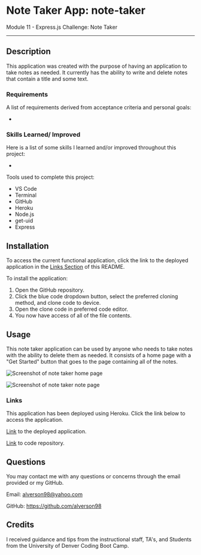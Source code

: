 # Note Taker App: note-taker

Module 11 - Express.js Challenge: Note Taker

---

## Description

This application was created with the purpose of having an application to take notes as needed. It currently has the ability to write and delete notes that contain a title and some text.

### Requirements

A list of requirements derived from acceptance criteria and personal goals:

-

### Skills Learned/ Improved

Here is a list of some skills I learned and/or improved throughout this project:

-

Tools used to complete this project:

- VS Code
- Terminal
- GitHub
- Heroku
- Node.js
- get-uid
- Express

## Installation

To access the current functional application, click the link to the deployed application in the [Links Section](#links) of this README.

To install the application:

1. Open the GitHub repository.
2. Click the blue code dropdown button, select the preferred cloning method, and clone code to device.
3. Open the clone code in preferred code editor.
4. You now have access of all of the file contents.

## Usage

This note taker application can be used by anyone who needs to take notes with the ability to delete them as needed. It consists of a home page with a "Get Started" button that goes to the page containing all of the notes.

![Screenshot of note taker home page]()

![Screenshot of note taker note page]()

### Links

This application has been deployed using Heroku. Click the link below to access the application.

[Link](https://note-taker-m11.herokuapp.com/) to the deployed application.

[Link](https://github.com/alverson98/note-taker) to code repository.

## Questions

You may contact me with any questions or concerns through the email provided or my GitHub.

Email: alverson98@yahoo.com

GitHub: https://github.com/alverson98

## Credits

I received guidance and tips from the instructional staff, TA's, and Students from the University of Denver Coding Boot Camp.

